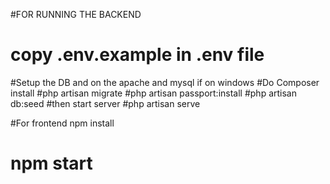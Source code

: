 #FOR RUNNING THE BACKEND
# copy .env.example in .env file
#Setup the DB and on the apache and mysql if on windows
#Do Composer install
#php artisan migrate
#php artisan passport:install
#php artisan db:seed
#then start server 
#php artisan serve

#For frontend npm install
# npm start
